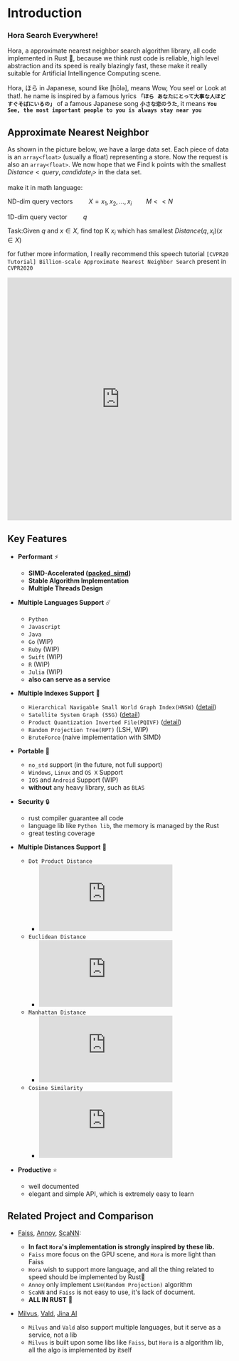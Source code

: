 # Introduction

### **Hora Search Everywhere!**

Hora, a approximate nearest neighbor search algorithm library, all code implemented in Rust 🦀, because we think rust code is reliable, high level abstraction and its speed is really blazingly fast, these make it really suitable for Artificial Intellingence Computing scene.

Hora, ほら in Japanese, sound like [hōlə], means Wow, You see! or Look at that!. he name is inspired by a famous lyrics **`「ほら あなたにとって大事な人ほど すぐそばにいるの」`** of a famous Japanese song **`小さな恋のうた`**, it means **`You See, the most important people to you is always stay near you`**


## Approximate Nearest Neighbor

As shown in the picture below, we have a large data set. Each piece of data is an `array<float>` (usually a float) representing a store. Now the request is also an `array<float>`. We now hope that we Find k points with the smallest $Distance<query, candidate_i>$ in the data set.

make it in math language:

ND-dim query vectors $\qquad X= x_1,x_2,...,x_i \qquad M<<N$

1D-dim query vector $\qquad q$

Task:Given  $q$ and $x \in X$, find top K $x_i$  which has smallest $Distance(q , x_i) (x \in X)$

for futher more information, I really recommend this speech tutorial `[CVPR20 Tutorial] Billion-scale Approximate Nearest Neighbor Search` present in `CVPR2020`

<iframe width="100%" height="546" src="https://www.youtube.com/embed/SKrHs03i08Q?list=PLKQB14e0EJUWaTnwgQogJ3nSLzEFNn9d8" title="YouTube video player" frameborder="0" allow="accelerometer; autoplay; clipboard-write; encrypted-media; gyroscope; picture-in-picture" allowfullscreen></iframe>

## Key Features

* **Performant** ⚡️
  * **SIMD-Accelerated ([packed_simd](https://github.com/rust-lang/packed_simd))**
  * **Stable Algorithm Implementation**
  * **Multiple Threads Design**

* **Multiple Languages Support** ☄️
  * `Python`
  * `Javascript`
  * `Java`
  * `Go` (WIP)
  * `Ruby` (WIP)
  * `Swift` (WIP)
  * `R` (WIP)
  * `Julia` (WIP)
  * **also can serve as a service**

* **Multiple Indexes Support** 🚀
  * `Hierarchical Navigable Small World Graph Index(HNSW)` ([detail](https://arxiv.org/abs/1603.09320))
  * `Satellite System Graph (SSG)` ([detail](https://arxiv.org/abs/1907.06146))
  * `Product Quantization Inverted File(PQIVF)` ([detail](https://lear.inrialpes.fr/pubs/2011/JDS11/jegou_searching_with_quantization.pdf))
  * `Random Projection Tree(RPT)` (LSH, WIP)
  * `BruteForce` (naive implementation with SIMD)

* **Portable** 💼
  * `no_std` support (in the future, not full support)
  * `Windows`, `Linux` and `OS X` Support
  * `IOS` and `Android` Support (WIP)
  * **without** any heavy library, such as `BLAS`

* **Security** 🔒
  * rust compiler guarantee all code
  * language lib like `Python lib`, the memory is managed by the Rust
  * great testing coverage

* **Multiple Distances Support** 🧮
  * `Dot Product Distance`
    * ![equation](https://latex.codecogs.com/gif.latex?D%28x%2Cy%29%20%3D%20%5Csum%7B%28x*y%29%7D)
  * `Euclidean Distance`
    * ![equation](https://latex.codecogs.com/gif.latex?D%28x%2Cy%29%20%3D%20%5Csqrt%7B%5Csum%7B%28x-y%29%5E2%7D%7D)
  * `Manhattan Distance`
    * ![equation](https://latex.codecogs.com/gif.latex?D%28x%2Cy%29%20%3D%20%5Csum%7B%7C%28x-y%29%7C%7D)
  * `Cosine Similarity`
    * ![equation](https://latex.codecogs.com/gif.latex?D%28x%2Cy%29%20%3D%20%5Cfrac%7Bx%20*y%7D%7B%7C%7Cx%7C%7C*%7C%7Cy%7C%7C%7D)

* **Productive** ⭐
  * well documented
  * elegant and simple API, which is extremely easy to learn

## Related Project and Comparison

* [Faiss](https://github.com/facebookresearch/faiss), [Annoy](https://github.com/spotify/annoy), [ScaNN](https://github.com/google-research/google-research/tree/master/scann): 
  * **In fact `Hora`'s implementation is strongly inspired by these lib.**
  * `Faiss` more focus on the GPU scene, and `Hora` is more light than Faiss
  * `Hora` wish to support more language, and all the thing related to speed should be implemented by Rust🦀
  * `Annoy` only implement `LSH(Random Projection)` algorithm
  * `ScaNN` and `Faiss` is not easy to use, it's lack of document.
  * **ALL IN RUST** 🦀

* [Milvus](https://github.com/milvus-io/milvus), [Vald](https://github.com/vdaas/vald), [Jina AI](https://github.com/jina-ai/jina)
  * `Milvus` and `Vald` also support multiple languages, but it serve as a service, not a lib
  * `Milvus` is built upon some libs like `Faiss`, but `Hora` is a algorithm lib, all the algo is implemented by itself